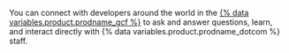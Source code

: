 You can connect with developers around the world in the [{% data variables.product.prodname_gcf %}](https://github.community) to ask and answer questions, learn, and interact directly with {% data variables.product.prodname_dotcom %} staff.
